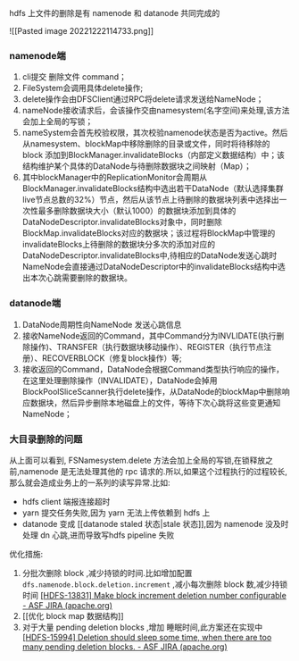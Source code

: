 
hdfs 上文件的删除是有 namenode 和 datanode 共同完成的


![[Pasted image 20221222114733.png]]



### namenode端

1. cli提交 删除文件 command；
2. FileSystem会调用具体delete操作;
3. delete操作会由DFSClient通过RPC将delete请求发送给NameNode；
4. nameNode接收请求后，会该操作交由namesystem(名字空间)来处理,该方法会加上全局的写锁；
5. nameSystem会首先校验权限，其次校验namenode状态是否为active。然后从namesystem、blockMap中移除删除的目录或文件，同时将待移除的 block 添加到BlockManager.invalidateBlocks（内部定义数据结构）中；该结构维护某个具体的DataNode与待删除数据块之间映射（Map）；
6. 其中blockManager中的ReplicationMonitor会周期从BlockManager.invalidateBlocks结构中选出若干DataNode（默认选择集群live节点总数的32%）节点，然后从该节点上待删除的数据块列表中选择出一次性最多删除数据块大小（默认1000）的数据块添加到具体的DataNodeDescriptor.invalidateBlocks对象中，同时删除BlockMap.invalidateBlocks对应的数据块；该过程将BlockMap中管理的invalidateBlocks上待删除的数据块分多次的添加对应的DataNodeDescriptor.invalidateBlocks中,待相应的DataNode发送心跳时NameNode会直接通过DataNodeDescriptor中的invalidateBlocks结构中选出本次心跳需要删除的数据块。


### datanode端

1. DataNode周期性向NameNode 发送心跳信息
2. 接收NameNode返回的Command，其中Command分为INVLIDATE(执行删除操作)、TRANSFER（执行数据块移动操作）、REGISTER（执行节点注册）、RECOVERBLOCK（修复block操作）等;
3. 接收返回的Command，DataNode会根据Command类型执行响应的操作，在这里处理删除操作（INVALIDATE），DataNode会掉用BlockPoolSliceScanner执行delete操作，从DataNode的blockMap中删除响应数据块，然后异步删除本地磁盘上的文件，等待下次心跳将这些变更通知NameNode；


###  大目录删除的问题

从上面可以看到, FSNamesystem.delete 方法会加上全局的写锁,在锁释放之前,namenode 是无法处理其他的 rpc 请求的.所以,如果这个过程执行的过程较长,那么就会造成业务上的一系列的读写异常.比如:
- hdfs client 端报连接超时
- yarn 提交任务失败,因为 yarn 无法上传依赖到 hdfs 上
- datanode 变成 [[datanode staled 状态|stale 状态]],因为 namenode 没及时处理 dn 心跳,进而导致写hdfs  pipeline 失败

优化措施:
1. 分批次删除 block ,减少持锁的时间.比如增加配置 `dfs.namenode.block.deletion.increment`  ,减小每次删除 block 数,减少持锁时间 
   [[HDFS-13831] Make block increment deletion number configurable - ASF JIRA (apache.org)](https://issues.apache.org/jira/browse/HDFS-13831)
2. [[优化 block map 数据结构]]
3. 对于大量  pending deletion blocks  ,增加 睡眠时间,此方案还在实现中 [[HDFS-15994] Deletion should sleep some time, when there are too many pending deletion blocks. - ASF JIRA (apache.org)](https://issues.apache.org/jira/browse/HDFS-15994)









